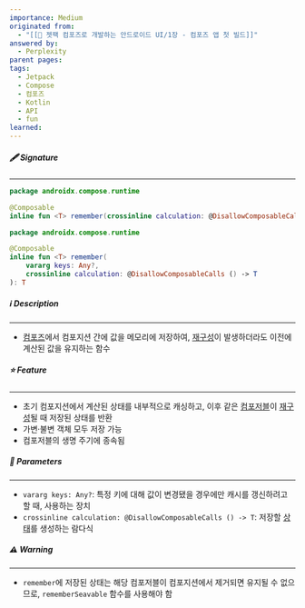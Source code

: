 ```yaml
---
importance: Medium
originated from:
  - "[[📘 젯팩 컴포즈로 개발하는 안드로이드 UI/1장 - 컴포즈 앱 첫 빌드]]"
answered by:
  - Perplexity
parent pages: 
tags:
  - Jetpack
  - Compose
  - 컴포즈
  - Kotlin
  - API
  - fun
learned:
---
```

##### 🖋️ Signature
---
```Kotlin
package androidx.compose.runtime

@Composable
inline fun <T> remember(crossinline calculation: @DisallowComposableCalls () -> T): T
```

```Kotlin
package androidx.compose.runtime

@Composable
inline fun <T> remember(
    vararg keys: Any?,
    crossinline calculation: @DisallowComposableCalls () -> T
): T
```

##### ℹ️ Description
---
- [컴포즈](젯팩%20컴포즈.md)에서 컴포지션 간에 값을 메모리에 저장하여, [재구성](재구성.md)이 발생하더라도 이전에 계산된 값을 유지하는 함수

##### ⭐️ Feature
---
- 초기 컴포지션에서 계산된 상태를 내부적으로 캐싱하고, 이후 같은 [컴포저블](컴포저블%20함수.md)이 [재구성](재구성.md)될 때 저장된 상태를 반환
- 가변·불변 객체 모두 저장 가능
- 컴포저블의 생명 주기에 종속됨

##### 🧩 Parameters
---
- `vararg keys: Any?`: 특정 키에 대해 값이 변경됐을 경우에만 캐시를 갱신하려고 할 때, 사용하는 장치
- `crossinline calculation: @DisallowComposableCalls () -> T`: 저장할 [상태](상태.md)를 생성하는 람다식

##### ⚠️ Warning
---
- `remember`에 저장된 상태는 해당 컴포저블이 컴포지션에서 제거되면 유지될 수 없으므로, `rememberSeavable` 함수를 사용해야 함
